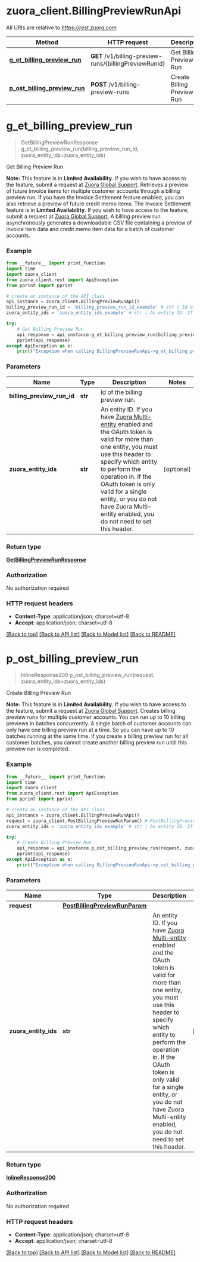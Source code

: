 # zuora_client.BillingPreviewRunApi

All URIs are relative to *https://rest.zuora.com*

Method | HTTP request | Description
------------- | ------------- | -------------
[**g_et_billing_preview_run**](BillingPreviewRunApi.md#g_et_billing_preview_run) | **GET** /v1/billing-preview-runs/{billingPreviewRunId} | Get Billing Preview Run
[**p_ost_billing_preview_run**](BillingPreviewRunApi.md#p_ost_billing_preview_run) | **POST** /v1/billing-preview-runs | Create Billing Preview Run


# **g_et_billing_preview_run**
> GetBillingPreviewRunResponse g_et_billing_preview_run(billing_preview_run_id, zuora_entity_ids=zuora_entity_ids)

Get Billing Preview Run

**Note:** This feature is in **Limited Availability**. If you wish to have access to the feature, submit a request at [Zuora Global Support](http://support.zuora.com/).    Retrieves a preview of future invoice items for multiple customer accounts through a billing preview run. If you have the Invoice Settlement feature enabled,  you can also retrieve a preview of future credit memo items. The Invoice Settlement feature is in **Limited Availability**. If you wish to have access to the feature, submit a request at [Zuora Global Support](http://support.zuora.com/).   A billing preview run asynchronously generates a downloadable CSV file containing a preview of invoice item data and credit memo item data for a batch of customer accounts. 

### Example
```python
from __future__ import print_function
import time
import zuora_client
from zuora_client.rest import ApiException
from pprint import pprint

# create an instance of the API class
api_instance = zuora_client.BillingPreviewRunApi()
billing_preview_run_id = 'billing_preview_run_id_example' # str | Id of the billing preview run. 
zuora_entity_ids = 'zuora_entity_ids_example' # str | An entity ID. If you have [Zuora Multi-entity](https://knowledgecenter.zuora.com/BB_Introducing_Z_Business/Multi-entity) enabled and the OAuth token is valid for more than one entity, you must use this header to specify which entity to perform the operation in. If the OAuth token is only valid for a single entity, or you do not have Zuora Multi-entity enabled, you do not need to set this header.  (optional)

try:
    # Get Billing Preview Run
    api_response = api_instance.g_et_billing_preview_run(billing_preview_run_id, zuora_entity_ids=zuora_entity_ids)
    pprint(api_response)
except ApiException as e:
    print("Exception when calling BillingPreviewRunApi->g_et_billing_preview_run: %s\n" % e)
```

### Parameters

Name | Type | Description  | Notes
------------- | ------------- | ------------- | -------------
 **billing_preview_run_id** | **str**| Id of the billing preview run.  | 
 **zuora_entity_ids** | **str**| An entity ID. If you have [Zuora Multi-entity](https://knowledgecenter.zuora.com/BB_Introducing_Z_Business/Multi-entity) enabled and the OAuth token is valid for more than one entity, you must use this header to specify which entity to perform the operation in. If the OAuth token is only valid for a single entity, or you do not have Zuora Multi-entity enabled, you do not need to set this header.  | [optional] 

### Return type

[**GetBillingPreviewRunResponse**](GetBillingPreviewRunResponse.md)

### Authorization

No authorization required

### HTTP request headers

 - **Content-Type**: application/json; charset=utf-8
 - **Accept**: application/json; charset=utf-8

[[Back to top]](#) [[Back to API list]](../README.md#documentation-for-api-endpoints) [[Back to Model list]](../README.md#documentation-for-models) [[Back to README]](../README.md)

# **p_ost_billing_preview_run**
> InlineResponse200 p_ost_billing_preview_run(request, zuora_entity_ids=zuora_entity_ids)

Create Billing Preview Run

**Note:** This feature is in **Limited Availability**. If you wish to have access to the feature, submit a request at [Zuora Global Support](http://support.zuora.com/).   Creates billing preview runs for multiple customer accounts.  You can run up to 10 billing previews in batches concurrently. A single batch of customer accounts can only have one billing preview run at a time. So you can have up to 10 batches running at the same time. If you create a billing preview run for all customer batches, you cannot create another billing preview run until this preview run is completed. 

### Example
```python
from __future__ import print_function
import time
import zuora_client
from zuora_client.rest import ApiException
from pprint import pprint

# create an instance of the API class
api_instance = zuora_client.BillingPreviewRunApi()
request = zuora_client.PostBillingPreviewRunParam() # PostBillingPreviewRunParam | 
zuora_entity_ids = 'zuora_entity_ids_example' # str | An entity ID. If you have [Zuora Multi-entity](https://knowledgecenter.zuora.com/BB_Introducing_Z_Business/Multi-entity) enabled and the OAuth token is valid for more than one entity, you must use this header to specify which entity to perform the operation in. If the OAuth token is only valid for a single entity, or you do not have Zuora Multi-entity enabled, you do not need to set this header.  (optional)

try:
    # Create Billing Preview Run
    api_response = api_instance.p_ost_billing_preview_run(request, zuora_entity_ids=zuora_entity_ids)
    pprint(api_response)
except ApiException as e:
    print("Exception when calling BillingPreviewRunApi->p_ost_billing_preview_run: %s\n" % e)
```

### Parameters

Name | Type | Description  | Notes
------------- | ------------- | ------------- | -------------
 **request** | [**PostBillingPreviewRunParam**](PostBillingPreviewRunParam.md)|  | 
 **zuora_entity_ids** | **str**| An entity ID. If you have [Zuora Multi-entity](https://knowledgecenter.zuora.com/BB_Introducing_Z_Business/Multi-entity) enabled and the OAuth token is valid for more than one entity, you must use this header to specify which entity to perform the operation in. If the OAuth token is only valid for a single entity, or you do not have Zuora Multi-entity enabled, you do not need to set this header.  | [optional] 

### Return type

[**InlineResponse200**](InlineResponse200.md)

### Authorization

No authorization required

### HTTP request headers

 - **Content-Type**: application/json; charset=utf-8
 - **Accept**: application/json; charset=utf-8

[[Back to top]](#) [[Back to API list]](../README.md#documentation-for-api-endpoints) [[Back to Model list]](../README.md#documentation-for-models) [[Back to README]](../README.md)

